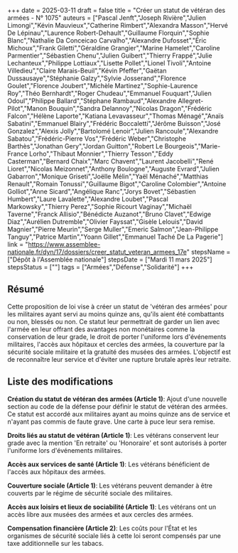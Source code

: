 +++
date = 2025-03-11
draft = false
title = "Créer un statut de vétéran des armées - N° 1075"
auteurs = ["Pascal Jenft","Joseph Rivière","Julien Limongi","Kévin Mauvieux","Catherine Rimbert","Alexandra Masson","Hervé De Lépinau","Laurence Robert-Dehault","Guillaume Florquin","Sophie Blanc","Nathalie Da Conceicao Carvalho","Alexandre Dufosset","Éric Michoux","Frank Giletti","Géraldine Grangier","Marine Hamelet","Caroline Parmentier","Sébastien Chenu","Julien Guibert","Thierry Frappé","Julie Lechanteux","Philippe Lottiaux","Lisette Pollet","Lionel Tivoli","Antoine Villedieu","Claire Marais-Beuil","Kévin Pfeffer","Gaëtan Dussausaye","Stéphanie Galzy","Sylvie Josserand","Florence Goulet","Florence Joubert","Michèle Martinez","Sophie-Laurence Roy","Théo Bernhardt","Roger Chudeau","Emmanuel Fouquart","Julien Odoul","Philippe Ballard","Stéphane Rambaud","Alexandre Allegret-Pilot","Manon Bouquin","Sandra Delannoy","Nicolas Dragon","Frédéric Falcon","Hélène Laporte","Katiana Levavasseur","Thomas Ménagé","Anaïs Sabatini","Emmanuel Blairy","Frédéric Boccaletti","Jérôme Buisson","José Gonzalez","Alexis Jolly","Bartolomé Lenoir","Julien Rancoule","Alexandre Sabatou","Frédéric-Pierre Vos","Frédéric Weber","Christophe Barthès","Jonathan Gery","Jordan Guitton","Robert Le Bourgeois","Marie-France Lorho","Thibaut Monnier","Thierry Tesson","Eddy Casterman","Bernard Chaix","Marc Chavent","Laurent Jacobelli","René Lioret","Nicolas Meizonnet","Anthony Boulogne","Auguste Evrard","Julien Gabarron","Monique Griseti","Joëlle Mélin","Yaël Ménaché","Matthias Renault","Romain Tonussi","Guillaume Bigot","Caroline Colombier","Antoine Golliot","Anne Sicard","Angélique Ranc","Jorys Bovet","Sébastien Humbert","Laure Lavalette","Alexandre Loubet","Pascal Markowsky","Thierry Perez","Sophie Ricourt Vaginay","Michaël Taverne","Franck Allisio","Bénédicte Auzanot","Bruno Clavet","Edwige Diaz","Aurélien Dutremble","Olivier Fayssat","Gisèle Lelouis","David Magnier","Pierre Meurin","Serge Muller","Emeric Salmon","Jean-Philippe Tanguy","Patrice Martin","Yoann Gillet","Emmanuel Taché De La Pagerie"]
link = "https://www.assemblee-nationale.fr/dyn/17/dossiers/creer_statut_veteran_armees_17e"
stepsName = ["Dépôt à l'Assemblée nationale"]
stepsDate = ["Mardi 11 mars 2025"]
stepsStatus = [""]
tags = ["Armées","Défense","Solidarité"]
+++

## Résumé

Cette proposition de loi vise à créer un statut de 'vétéran des armées' pour les militaires ayant servi au moins quinze ans, qu'ils aient été combattants ou non, blessés ou non. Ce statut leur permettrait de garder un lien avec l'armée en leur offrant des avantages non monétaires comme la conservation de leur grade, le droit de porter l'uniforme lors d'événements militaires, l'accès aux hôpitaux et cercles des armées, la couverture par la sécurité sociale militaire et la gratuité des musées des armées. L'objectif est de reconnaître leur service et d'éviter une rupture brutale après leur retraite.

## Liste des modifications

**Création du statut de vétéran des armées (Article 1)**: Ajout d'une nouvelle section au code de la défense pour définir le statut de vétéran des armées. Ce statut est accordé aux militaires ayant au moins quinze ans de service et n'ayant pas commis de faute grave. Une carte à puce leur sera remise.

**Droits liés au statut de vétéran (Article 1)**: Les vétérans conservent leur grade avec la mention 'En retraite' ou 'Honoraire' et sont autorisés à porter l'uniforme lors d'événements militaires.

**Accès aux services de santé (Article 1)**: Les vétérans bénéficient de l'accès aux hôpitaux des armées.

**Couverture sociale (Article 1)**: Les vétérans peuvent demander à être couverts par le régime de sécurité sociale des militaires.

**Accès aux loisirs et lieux de sociabilité (Article 1)**: Les vétérans ont un accès libre aux musées des armées et aux cercles des armées.

**Compensation financière (Article 2)**: Les coûts pour l'État et les organismes de sécurité sociale liés à cette loi seront compensés par une taxe additionnelle sur les tabacs.
